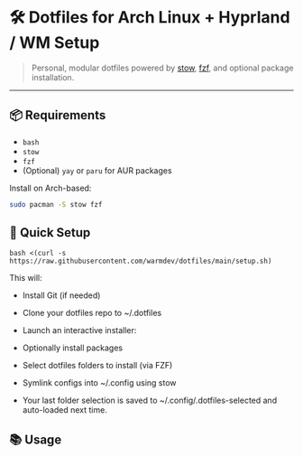 # 🛠️ Dotfiles for Arch Linux + Hyprland / WM Setup

> Personal, modular dotfiles powered by [stow](https://www.gnu.org/software/stow/), [fzf](https://github.com/junegunn/fzf), and optional package installation.

---

## 📦 Requirements

- `bash`
- `stow`
- `fzf`
- (Optional) `yay` or `paru` for AUR packages

Install on Arch-based:

```bash
sudo pacman -S stow fzf
```

## 🚀 Quick Setup

```
bash <(curl -s https://raw.githubusercontent.com/warmdev/dotfiles/main/setup.sh)
```

This will:

- Install Git (if needed)

- Clone your dotfiles repo to ~/.dotfiles

- Launch an interactive installer:

- Optionally install packages

- Select dotfiles folders to install (via FZF)

- Symlink configs into ~/.config using stow

- Your last folder selection is saved to ~/.config/.dotfiles-selected and auto-loaded next time.

## 📚 Usage
